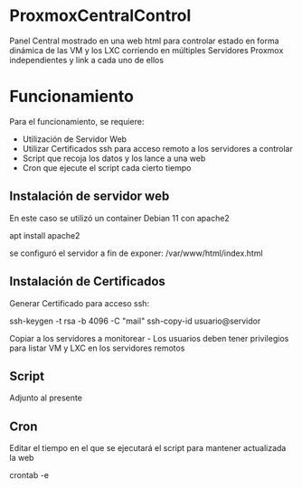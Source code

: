 # ProxmoxCentralControl
Panel Central mostrado en una web html para controlar estado en forma dinámica de las VM y los LXC corriendo en múltiples Servidores Proxmox independientes y link a cada uno de ellos

# Funcionamiento
Para el funcionamiento, se requiere: 
- Utilización de Servidor Web
- Utilizar Certificados ssh para acceso remoto a los servidores a controlar
- Script que recoja los datos y los lance a una web
- Cron que ejecute el script cada cierto tiempo

## Instalación de servidor web

En este caso se utilizó un container Debian 11 con apache2

apt install apache2

se configuró el servidor a fin de exponer: /var/www/html/index.html

## Instalación de Certificados
Generar Certificado para acceso ssh:

ssh-keygen -t rsa -b 4096 -C "mail"
ssh-copy-id usuario@servidor

Copiar a los servidores a monitorear - Los usuarios deben tener privilegios para listar VM y LXC en los servidores remotos

## Script

Adjunto al presente

## Cron

Editar el tiempo en el que se ejecutará el script para mantener actualizada la web

crontab -e

